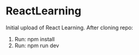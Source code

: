 # ReactLearning
Initial upload of React Learning.
After cloning repo:
1. Run: npm install
2. Run: npm run dev
